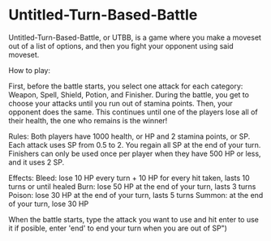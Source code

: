 # Untitled-Turn-Based-Battle

Untitled-Turn-Based-Battle, or UTBB, is a game where you make a moveset out of a list of options, and then you fight your opponent using said moveset. 

How to play:

First, before the battle starts, you select one attack for each category: Weapon, Spell, Shield, Potion, and Finisher. 
During the battle, you get to choose your attacks until you run out of stamina points. Then, your opponent does the same. This continues until one of the players lose all of their health, the one who remains is the winner!

Rules: Both players have 1000 health, or HP and 2 stamina points, or SP. Each attack uses SP from 0.5 to 2. You regain all SP at the end of your turn. Finishers can only be used once per player when they have 500 HP or less, and it uses 2 SP.

Effects: 
  Bleed: lose 10 HP every turn + 10 HP for every hit taken, lasts 10 turns or until healed
  Burn: lose 50 HP at the end of your turn, lasts 3 turns
  Poison: lose 30 HP at the end of your turn, lasts 5 turns
  Summon: at the end of your turn, lose 30 HP

When the battle starts, type the attack you want to use and hit enter to use it if posible, enter 'end' to end your turn when you are out of SP")
